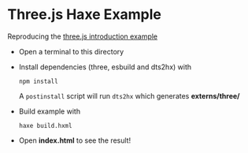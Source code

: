 # Three.js Haxe Example

Reproducing the [three.js introduction example](https://threejs.org/docs/#manual/en/introduction/Creating-a-scene)

- Open a terminal to this directory
- Install dependencies (three, esbuild and dts2hx) with

	`npm install`

	A `postinstall` script will run `dts2hx` which generates **externs/three/**
- Build example with

	`haxe build.hxml`
- Open **index.html** to see the result!
